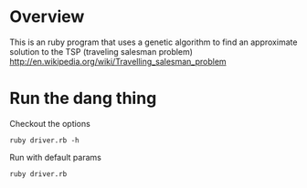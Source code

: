 # Overview

This is an ruby program that uses a genetic algorithm to find an approximate solution to the TSP (traveling salesman problem) http://en.wikipedia.org/wiki/Travelling_salesman_problem

# Run the dang thing

Checkout the options

    ruby driver.rb -h

Run with default params

    ruby driver.rb

